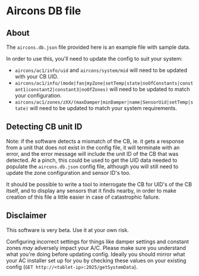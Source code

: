 # Aircons DB file

## About

The `aircons.db.json` file provided here is an example file with sample data.

In order to use this, you'll need to update the config to suit your system:

- `aircons/ac1/info/uid` and `aircons/system/mid` will need to be updated with your CB UID.
- `aircons/ac1/info/(mode|fan|myZone|setTemp|state|noOfConstants|constant1|constant2|constant3|noOfZones)` will need to be updated to match your configuration.
- `aircons/ac1/zones/zXX/(maxDamper|minDamper|name|SensorUid|setTemp|state)` will need to be updated to match your system requirements.

## Detecting CB unit ID

Note: if the software detects a mismatch of the CB, ie. it gets a response from a unit that does not exist in the config file, it will terminate with an error, and the error message will include the unit ID of the CB that was detected.
At a pinch, this could be used to get the UID data needed to populate the `aircons.db.json` config file, although you will still need to update the zone configuration and sensor ID's too.

It should be possible to write a tool to interrogate the CB for UID's of the CB itself, and to display any sensors that it finds nearby, in order to make creation of this file a little easier in case of catastrophic failure.

## Disclaimer

This software is very beta.  Use it at your own risk.

Configuring incorrect settings for things like damper settings and constant zones _may_ adversely impact your A/C.  Please make sure you understand what you're doing before updating config. Ideally you should mirror what your AC installer set up for you by checking these values on your existing config (`GET http://<tablet-ip>:2025/getSystemData`).

